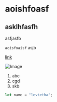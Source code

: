 # aoishfoasf

## asklhfasfh

asfjasfb

`aoisfoaisf` asjb

[link](https://docs.google.com/presentation/d/1gzij_LMnIEY07jo1btV8Ry1c6l2zuO2W/edit#slide=id.g11d7f1951a0_0_5)

![Image](https://encrypted-tbn0.gstatic.com/images?q=tbn:ANd9GcTuhxNlXSfAtDUShqpj-ioGVD2F6gj46nKXDA&usqp=CAU)

1. abc
2. cgd
3. skb

``` js
let name = "levietha";
```
